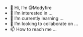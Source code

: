 - 👋 Hi, I’m @Modyfire
- 👀 I’m interested in ...
- 🌱 I’m currently learning ...
- 💞️ I’m looking to collaborate on ...
- 📫 How to reach me ...

<!---
Modyfir/Modyfir is a ✨ special ✨ repository because its `README.md` (this file) appears on your GitHub profile.
You can click the Preview link to take a look at your changes.
--->
